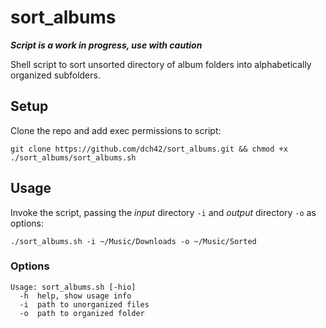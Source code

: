 # sort_albums
***Script is a work in progress, use with caution***

Shell script to sort unsorted directory of album folders into alphabetically organized subfolders.

## Setup

Clone the repo and add exec permissions to script:

~~~
git clone https://github.com/dch42/sort_albums.git && chmod +x ./sort_albums/sort_albums.sh
~~~

## Usage

Invoke the script, passing the *input* directory `-i` and *output* directory `-o` as options:
~~~
./sort_albums.sh -i ~/Music/Downloads -o ~/Music/Sorted
~~~

### Options

~~~
Usage: sort_albums.sh [-hio]
  -h  help, show usage info
  -i  path to unorganized files
  -o  path to organized folder
~~~
